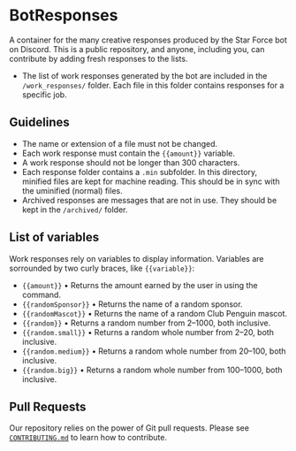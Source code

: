 # BotResponses

A container for the many creative responses produced by the Star Force bot on Discord. This is a public repository, and anyone, including you, can contribute by adding fresh responses to the lists.

- The list of work responses generated by the bot are included in the `/work_responses/` folder. Each file in this folder contains responses for a specific job.

## Guidelines

- The name or extension of a file must not be changed.
- Each work response must contain the `{{amount}}` variable.
- A work response should not be longer than 300 characters.
- Each response folder contains a `.min` subfolder. In this directory, minified files are kept for machine reading. This should be in sync with the uminified (normal) files.
- Archived responses are messages that are not in use. They should be kept in the `/archived/` folder.

## List of variables

Work responses rely on variables to display information. Variables are sorrounded by two curly braces, like `{{variable}}`:

- `{{amount}}` • Returns the amount earned by the user in using the command.
- `{{randomSponsor}}` • Returns the name of a random sponsor.
- `{{randomMascot}}` • Returns the name of a random Club Penguin mascot.
- `{{random}}` • Returns a random number from 2–1000, both inclusive.
- `{{random.small}}` • Returns a random whole number from 2–20, both inclusive.
- `{{random.medium}}` • Returns a random whole number from 20–100, both inclusive.
- `{{random.big}}` • Returns a random whole number from 100–1000, both inclusive.

## Pull Requests

Our repository relies on the power of Git pull requests. Please see [`CONTRIBUTING.md`](https://github.com/cpstarforce/BotResponses/blob/main/CONTRIBUTING.md) to learn how to contribute.
